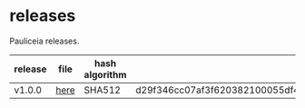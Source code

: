 # releases

Pauliceia releases.

| release | file                                          | hash algorithm | digital hash                                                          |
|---------|-----------------------------------------------|----------------|-----------------------------------------------------------------------|
| v1.0.0  | [here](releases/pauliceia-project-v1.0.0.zip) | SHA512         | d29f346cc07af3f620382100055df470d8ab266703c3312a8c1b76317316992ed89024f598cdabd1002d5ea456720c83f3ea8fe3ef62ef39b060916630aff9e1 |
